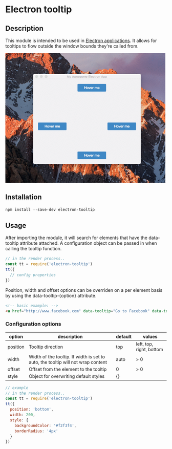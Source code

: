 # Electron tooltip

## Description

This module is intended to be used in [Electron applications](https://electron.atom.io/). It allows for tooltips to flow outside the window bounds they're called from.

<img src="sample.gif" width="500" />

## Installation

```javascript
npm install --save-dev electron-tooltip
```

## Usage
After importing the module, it will search for elements that have the data-tooltip attribute attached. A configuration object can be passed in when calling the tooltip function.

```javascript
// in the render process..
const tt = require('electron-tooltip')
tt({
  // config properties
})
```
Position, width and offset options can be overriden on a per element basis by using the data-tooltip-{option} attribute.

```html
<!-- basic example: -->
<a href="http://www.facebook.com" data-tooltip="Go to Facebook" data-tooltip-position="bottom"></a>
```

### Configuration options

|option|description|default|values|
|---|---|---|---|
|position|Tooltip direction|top|left, top, right, bottom|
|width|Width of the tooltip. If width is set to auto, the tooltip will not wrap content|auto|> 0|
|offset|Offset from the element to the tooltip|0|> 0|
|style|Object for overwriting default styles|{}||

```javascript
// example
// in the render process..
const tt = require('electron-tooltip')
tt({
  position: 'bottom',
  width: 200,
  style: {
    backgroundColor: '#f2f3f4',
    borderRadius: '4px'
  }
})

